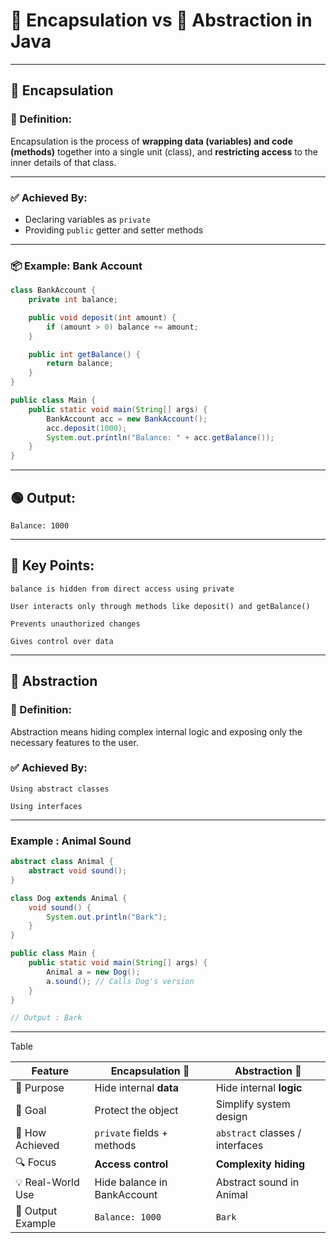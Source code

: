 # 🔐 Encapsulation vs 🧊 Abstraction in Java

---

## 🔐 Encapsulation

### 📖 Definition:
Encapsulation is the process of **wrapping data (variables) and code (methods)** together into a single unit (class), and **restricting access** to the inner details of that class.

---

### ✅ Achieved By:
- Declaring variables as `private`
- Providing `public` getter and setter methods

---

### 📦 Example: Bank Account

```java
class BankAccount {
    private int balance;

    public void deposit(int amount) {
        if (amount > 0) balance += amount;
    }

    public int getBalance() {
        return balance;
    }
}

public class Main {
    public static void main(String[] args) {
        BankAccount acc = new BankAccount();
        acc.deposit(1000);
        System.out.println("Balance: " + acc.getBalance());
    }
}
```

---

## 🟢 Output:

    Balance: 1000

---

## 🧠 Key Points:
    balance is hidden from direct access using private

    User interacts only through methods like deposit() and getBalance()

    Prevents unauthorized changes

    Gives control over data

---

## 🧊 Abstraction

### 📖 Definition:
Abstraction means hiding complex internal logic and exposing only the necessary features to the user.

### ✅ Achieved By:
    Using abstract classes

    Using interfaces

---
### Example : Animal Sound
```java
abstract class Animal {
    abstract void sound();
}

class Dog extends Animal {
    void sound() {
        System.out.println("Bark");
    }
}

public class Main {
    public static void main(String[] args) {
        Animal a = new Dog();
        a.sound(); // Calls Dog's version
    }
}

// Output : Bark

```
---
Table

| Feature             | Encapsulation 🔐           | Abstraction 🧊                   |
|---------------------|-----------------------------|----------------------------------|
| 📌 Purpose          | Hide internal **data**      | Hide internal **logic**          |
| 🎯 Goal             | Protect the object          | Simplify system design           |
| 🔧 How Achieved     | `private` fields + methods  | `abstract` classes / interfaces  |
| 🔍 Focus            | **Access control**          | **Complexity hiding**            |
| 💡 Real-World Use   | Hide balance in BankAccount | Abstract sound in Animal         |
| 💬 Output Example   | `Balance: 1000`             | `Bark`                           |
